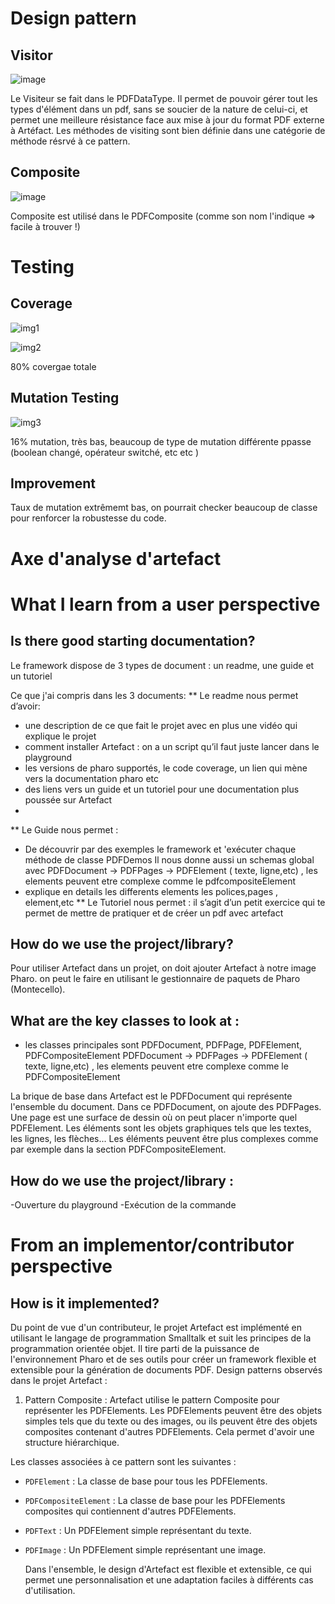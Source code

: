 # Design pattern

## Visitor

![image](https://github.com/Gabriella3620/Contrast/assets/129399867/0e8e25f4-c37e-4daa-a8c4-6121d492ccb8)

Le Visiteur se fait dans le PDFDataType. Il permet de pouvoir gérer tout les types d'élément dans un pdf, sans se soucier de la nature de celui-ci, et permet une meilleure résistance face aux mise à jour du format PDF externe à Artéfact.
Les méthodes de visiting sont bien définie dans une catégorie de méthode résrvé à ce pattern.
## Composite

![image](https://github.com/Gabriella3620/Contrast/assets/129399867/4249f6cc-f69a-4d9d-8141-bc7bf76dfa8a)

Composite est utilisé dans le PDFComposite (comme son nom l'indique => facile à trouver !)




# Testing



## Coverage

![img1](https://github.com/Gabriella3620/Contrast/assets/129399867/339378be-a182-433e-8abb-401a29386835)

![img2](https://github.com/Gabriella3620/Contrast/assets/129399867/18ea335d-615f-45d4-80a0-41ad7fd2a988)


80% covergae totale

## Mutation Testing

![img3](https://github.com/Gabriella3620/Contrast/assets/129399867/ed01103a-8680-4f92-891a-5342cfbb06b2)

16% mutation, très bas, beaucoup de type de mutation différente ppasse (boolean changé, opérateur switché, etc etc )

## Improvement

Taux de mutation extrêmemt bas, on pourrait checker beaucoup de classe pour renforcer la robustesse du code.


# Axe d'analyse d'artefact


# What I learn from a user perspective

## Is there good starting documentation?  

Le framework dispose de 3 types de document : un readme, une guide et un tutoriel

Ce que j'ai compris dans les 3 documents:
** Le readme nous permet d’avoir:
- une description de ce que fait le projet avec en plus une vidéo qui explique le projet
- comment installer Artefact : on a un script qu’il faut juste lancer dans le playground
- les versions de pharo supportés, le code coverage, un lien qui mène vers la documentation pharo etc 
- des liens vers un guide et un tutoriel pour une documentation plus poussée sur Artefact
- 
** Le Guide nous permet : 
- De découvrir  par des exemples le framework et 'exécuter chaque méthode de classe PDFDemos 
Il nous donne aussi un schemas global avec PDFDocument  -> PDFPages -> PDFElement ( texte, ligne,etc) , les elements peuvent etre complexe comme le pdfcompositeElement 
- explique  en details les differents elements les polices,pages , element,etc 
** Le Tutoriel nous permet : 
il s’agit d’un petit exercice qui te permet de mettre de pratiquer et de créer un pdf avec artefact 


## How do we use the project/library?

Pour utiliser Artefact dans un projet, on doit ajouter Artefact à notre image Pharo. on peut  le faire en utilisant le gestionnaire de paquets de Pharo (Montecello). 

## What are the key classes to look at : 

 - les classes principales sont PDFDocument, PDFPage, PDFElement,  PDFCompositeElement
 PDFDocument  -> PDFPages -> PDFElement ( texte, ligne,etc) , les elements peuvent etre complexe comme le PDFCompositeElement

La brique de base dans Artefact est le PDFDocument qui représente l'ensemble du document. Dans ce PDFDocument, on ajoute des PDFPages. Une page est une surface de dessin où on peut placer n'importe quel PDFElement. Les éléments sont les objets graphiques tels que les textes, les lignes, les flèches... Les éléments peuvent être plus complexes comme par exemple dans la section PDFCompositeElement.

## How do we use the project/library :  
-Ouverture du playground
-Exécution de la commande

# From an implementor/contributor perspective

## How is it implemented? 

Du point de vue d'un contributeur, le projet Artefact est implémenté en utilisant le langage de programmation Smalltalk et suit les principes de la programmation orientée objet. Il tire parti de la puissance de l'environnement Pharo et de ses outils pour créer un framework flexible et extensible pour la génération de documents PDF.
Design patterns observés dans le projet Artefact :
1. Pattern Composite :
 Artefact utilise le pattern Composite pour représenter les PDFElements. Les PDFElements peuvent être des objets simples tels que du texte ou des images, ou ils peuvent être des objets composites contenant d'autres PDFElements. Cela permet d'avoir une structure hiérarchique.

Les classes associées à ce pattern sont les suivantes :
- `PDFElement` : La classe de base pour tous les PDFElements.
- `PDFCompositeElement` : La classe de base pour les PDFElements composites qui contiennent d'autres PDFElements.
- `PDFText` : Un PDFElement simple représentant du texte.
- `PDFImage` : Un PDFElement simple représentant une image.

  Dans l'ensemble, le design d'Artefact est flexible et extensible, ce qui permet une personnalisation et une adaptation faciles à différents cas d'utilisation.

  

  


